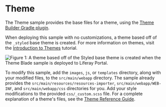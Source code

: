 # Theme

The Theme sample provides the base files for a theme, using the
[Theme Builder Gradle plugin](https://dev.liferay.com/develop/reference/-/knowledge_base/7-0/theme-builder-gradle-plugin).

When deploying this sample with no customizations, a theme based off of the 
`_styled` base theme is created. For more information on themes, visit the 
[Introduction to Themes](https://dev.liferay.com/develop/tutorials/-/knowledge_base/7-0/introduction-to-themes)
tutorial.

![Figure 1: A theme based off of the Styled base theme is created when the Theme Blade sample is deployed to Liferay Portal.](https://github.com/mwilliams2014/liferay-docs/blob/LRDOCS-3150-theme-blade-sample-image/blade-sample-images/develop/tutorials/blade-images/theme.png)

To modify this sample, add the `images`, `js`, or `templates` directory, along
with your modified files, to the `src/main/webapp` directory. The sample already
provides the `src/main/resources/resources-importer`, `src/main/webapp/WEB-INF`,
and `src/main/webapp/css` directories for you. Add your style modifications to
the provided `css/_custom.scss` file. For a complete explanation of a theme's
files, see the
[Theme Reference Guide](https://dev.liferay.com/develop/reference/-/knowledge_base/7-0/theme-reference-guide).
